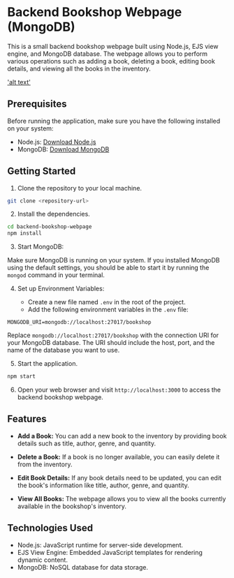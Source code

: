 # Backend Bookshop Webpage (MongoDB)

This is a small backend bookshop webpage built using Node.js, EJS view engine, and MongoDB database. The webpage allows you to perform various operations such as adding a book, deleting a book, editing book details, and viewing all the books in the inventory.

['alt text'](./online-shop.png)

## Prerequisites

Before running the application, make sure you have the following installed on your system:

- Node.js: [Download Node.js](https://nodejs.org)
- MongoDB: [Download MongoDB](https://www.mongodb.com/try/download/community)

## Getting Started

1. Clone the repository to your local machine.

```bash
git clone <repository-url>
```

2. Install the dependencies.

```bash
cd backend-bookshop-webpage
npm install
```

3. Start MongoDB:

Make sure MongoDB is running on your system. If you installed MongoDB using the default settings, you should be able to start it by running the `mongod` command in your terminal.

4. Set up Environment Variables:

   - Create a new file named `.env` in the root of the project.
   - Add the following environment variables in the `.env` file:

```env
MONGODB_URI=mongodb://localhost:27017/bookshop
```

Replace `mongodb://localhost:27017/bookshop` with the connection URI for your MongoDB database. The URI should include the host, port, and the name of the database you want to use.

5. Start the application.

```bash
npm start
```

6. Open your web browser and visit `http://localhost:3000` to access the backend bookshop webpage.

## Features

- **Add a Book:** You can add a new book to the inventory by providing book details such as title, author, genre, and quantity.

- **Delete a Book:** If a book is no longer available, you can easily delete it from the inventory.

- **Edit Book Details:** If any book details need to be updated, you can edit the book's information like title, author, genre, and quantity.

- **View All Books:** The webpage allows you to view all the books currently available in the bookshop's inventory.

## Technologies Used

- Node.js: JavaScript runtime for server-side development.
- EJS View Engine: Embedded JavaScript templates for rendering dynamic content.
- MongoDB: NoSQL database for data storage.
